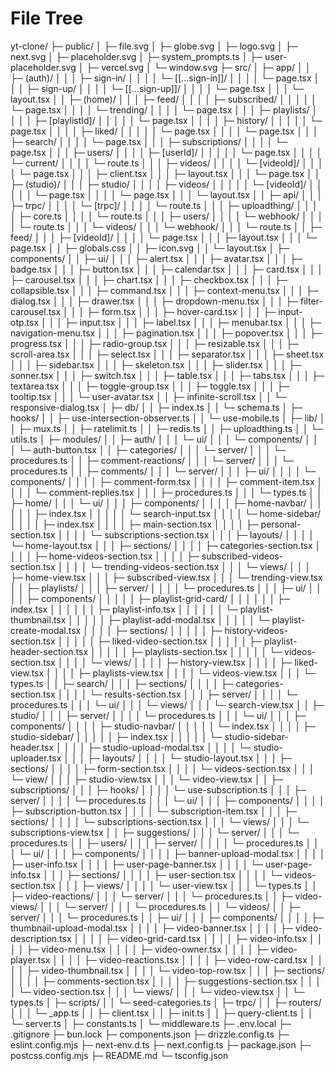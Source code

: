 # File Tree

yt-clone/
├─ public/
│ ├─ file.svg
│ ├─ globe.svg
│ ├─ logo.svg
│ ├─ next.svg
│ ├─ placeholder.svg
│ ├─ system_prompts.ts
│ ├─ user-placeholder.svg
│ ├─ vercel.svg
│ └─ window.svg
├─ src/
│ ├─ app/
│ │ ├─ (auth)/
│ │ │ ├─ sign-in/
│ │ │ │ └─ [[...sign-in]]/
│ │ │ │ └─ page.tsx
│ │ │ ├─ sign-up/
│ │ │ │ └─ [[...sign-up]]/
│ │ │ │ └─ page.tsx
│ │ │ └─ layout.tsx
│ │ ├─ (home)/
│ │ │ ├─ feed/
│ │ │ │ ├─ subscribed/
│ │ │ │ │ └─ page.tsx
│ │ │ │ └─ trending/
│ │ │ │ └─ page.tsx
│ │ │ ├─ playlists/
│ │ │ │ ├─ [playlistId]/
│ │ │ │ │ └─ page.tsx
│ │ │ │ ├─ history/
│ │ │ │ │ └─ page.tsx
│ │ │ │ ├─ liked/
│ │ │ │ │ └─ page.tsx
│ │ │ │ └─ page.tsx
│ │ │ ├─ search/
│ │ │ │ └─ page.tsx
│ │ │ ├─ subscriptions/
│ │ │ │ └─ page.tsx
│ │ │ ├─ users/
│ │ │ │ ├─ [userId]/
│ │ │ │ │ └─ page.tsx
│ │ │ │ └─ current/
│ │ │ │ └─ route.ts
│ │ │ ├─ videos/
│ │ │ │ └─ [videoId]/
│ │ │ │ └─ page.tsx
│ │ │ ├─ client.tsx
│ │ │ ├─ layout.tsx
│ │ │ └─ page.tsx
│ │ ├─ (studio)/
│ │ │ ├─ studio/
│ │ │ │ ├─ videos/
│ │ │ │ │ └─ [videoId]/
│ │ │ │ │ └─ page.tsx
│ │ │ │ └─ page.tsx
│ │ │ └─ layout.tsx
│ │ ├─ api/
│ │ │ ├─ trpc/
│ │ │ │ └─ [trpc]/
│ │ │ │ └─ route.ts
│ │ │ ├─ uploadthing/
│ │ │ │ ├─ core.ts
│ │ │ │ └─ route.ts
│ │ │ ├─ users/
│ │ │ │ └─ webhook/
│ │ │ │ └─ route.ts
│ │ │ └─ videos/
│ │ │ └─ webhook/
│ │ │ └─ route.ts
│ │ ├─ feed/
│ │ │ ├─ [videoId]/
│ │ │ │ └─ page.tsx
│ │ │ ├─ layout.tsx
│ │ │ └─ page.tsx
│ │ ├─ globals.css
│ │ ├─ icon.svg
│ │ └─ layout.tsx
│ ├─ components/
│ │ ├─ ui/
│ │ │ ├─ alert.tsx
│ │ │ ├─ avatar.tsx
│ │ │ ├─ badge.tsx
│ │ │ ├─ button.tsx
│ │ │ ├─ calendar.tsx
│ │ │ ├─ card.tsx
│ │ │ ├─ carousel.tsx
│ │ │ ├─ chart.tsx
│ │ │ ├─ checkbox.tsx
│ │ │ ├─ collapsible.tsx
│ │ │ ├─ command.tsx
│ │ │ ├─ context-menu.tsx
│ │ │ ├─ dialog.tsx
│ │ │ ├─ drawer.tsx
│ │ │ ├─ dropdown-menu.tsx
│ │ │ ├─ filter-carousel.tsx
│ │ │ ├─ form.tsx
│ │ │ ├─ hover-card.tsx
│ │ │ ├─ input-otp.tsx
│ │ │ ├─ input.tsx
│ │ │ ├─ label.tsx
│ │ │ ├─ menubar.tsx
│ │ │ ├─ navigation-menu.tsx
│ │ │ ├─ pagination.tsx
│ │ │ ├─ popover.tsx
│ │ │ ├─ progress.tsx
│ │ │ ├─ radio-group.tsx
│ │ │ ├─ resizable.tsx
│ │ │ ├─ scroll-area.tsx
│ │ │ ├─ select.tsx
│ │ │ ├─ separator.tsx
│ │ │ ├─ sheet.tsx
│ │ │ ├─ sidebar.tsx
│ │ │ ├─ skeleton.tsx
│ │ │ ├─ slider.tsx
│ │ │ ├─ sonner.tsx
│ │ │ ├─ switch.tsx
│ │ │ ├─ table.tsx
│ │ │ ├─ tabs.tsx
│ │ │ ├─ textarea.tsx
│ │ │ ├─ toggle-group.tsx
│ │ │ ├─ toggle.tsx
│ │ │ ├─ tooltip.tsx
│ │ │ └─ user-avatar.tsx
│ │ ├─ infinite-scroll.tsx
│ │ └─ responsive-dialog.tsx
│ ├─ db/
│ │ ├─ index.ts
│ │ └─ schema.ts
│ ├─ hooks/
│ │ ├─ use-intersection-observer.ts
│ │ └─ use-mobile.ts
│ ├─ lib/
│ │ ├─ mux.ts
│ │ ├─ ratelimit.ts
│ │ ├─ redis.ts
│ │ ├─ uploadthing.ts
│ │ └─ utils.ts
│ ├─ modules/
│ │ ├─ auth/
│ │ │ └─ ui/
│ │ │ └─ components/
│ │ │ └─ auth-button.tsx
│ │ ├─ categories/
│ │ │ └─ server/
│ │ │ └─ procedures.ts
│ │ ├─ comment-reactions/
│ │ │ └─ server/
│ │ │ └─ procedures.ts
│ │ ├─ comments/
│ │ │ └─ server/
│ │ │ ├─ ui/
│ │ │ │ └─ components/
│ │ │ │ ├─ comment-form.tsx
│ │ │ │ ├─ comment-item.tsx
│ │ │ │ └─ comment-replies.tsx
│ │ │ ├─ procedures.ts
│ │ │ └─ types.ts
│ │ ├─ home/
│ │ │ └─ ui/
│ │ │ ├─ components/
│ │ │ │ ├─ home-navbar/
│ │ │ │ │ ├─ index.tsx
│ │ │ │ │ └─ search-input.tsx
│ │ │ │ └─ home-sidebar/
│ │ │ │ ├─ index.tsx
│ │ │ │ ├─ main-section.tsx
│ │ │ │ ├─ personal-section.tsx
│ │ │ │ └─ subscriptions-section.tsx
│ │ │ ├─ layouts/
│ │ │ │ └─ home-layout.tsx
│ │ │ ├─ sections/
│ │ │ │ ├─ categories-section.tsx
│ │ │ │ ├─ home-videos-section.tsx
│ │ │ │ ├─ subscribed-videos-section.tsx
│ │ │ │ └─ trending-videos-section.tsx
│ │ │ └─ views/
│ │ │ ├─ home-view.tsx
│ │ │ ├─ subscribed-view.tsx
│ │ │ └─ trending-view.tsx
│ │ ├─ playlists/
│ │ │ ├─ server/
│ │ │ │ └─ procedures.ts
│ │ │ ├─ ui/
│ │ │ │ ├─ components/
│ │ │ │ │ ├─ playlist-grid-card/
│ │ │ │ │ │ ├─ index.tsx
│ │ │ │ │ │ ├─ playlist-info.tsx
│ │ │ │ │ │ └─ playlist-thumbnail.tsx
│ │ │ │ │ ├─ playlist-add-modal.tsx
│ │ │ │ │ └─ playlist-create-modal.tsx
│ │ │ │ ├─ sections/
│ │ │ │ │ ├─ history-videos-section.tsx
│ │ │ │ │ ├─ liked-video-section.tsx
│ │ │ │ │ ├─ playlist-header-section.tsx
│ │ │ │ │ ├─ playlists-section.tsx
│ │ │ │ │ └─ videos-section.tsx
│ │ │ │ └─ views/
│ │ │ │ ├─ history-view.tsx
│ │ │ │ ├─ liked-view.tsx
│ │ │ │ ├─ playlists-view.tsx
│ │ │ │ └─ videos-view.tsx
│ │ │ └─ types.ts
│ │ ├─ search/
│ │ │ ├─ sections/
│ │ │ │ ├─ categories-section.tsx
│ │ │ │ └─ results-section.tsx
│ │ │ ├─ server/
│ │ │ │ └─ procedures.ts
│ │ │ └─ ui/
│ │ │ └─ views/
│ │ │ └─ search-view.tsx
│ │ ├─ studio/
│ │ │ ├─ server/
│ │ │ │ └─ procedures.ts
│ │ │ └─ ui/
│ │ │ ├─ components/
│ │ │ │ ├─ studio-navbar/
│ │ │ │ │ └─ index.tsx
│ │ │ │ ├─ studio-sidebar/
│ │ │ │ │ ├─ index.tsx
│ │ │ │ │ └─ studio-sidebar-header.tsx
│ │ │ │ ├─ studio-upload-modal.tsx
│ │ │ │ └─ studio-uploader.tsx
│ │ │ ├─ layouts/
│ │ │ │ └─ studio-layout.tsx
│ │ │ ├─ sections/
│ │ │ │ ├─ form-section.tsx
│ │ │ │ └─ videos-section.tsx
│ │ │ └─ view/
│ │ │ ├─ studio-view.tsx
│ │ │ └─ video-view.tsx
│ │ ├─ subscriptions/
│ │ │ ├─ hooks/
│ │ │ │ └─ use-subscription.ts
│ │ │ ├─ server/
│ │ │ │ └─ procedures.ts
│ │ │ └─ ui/
│ │ │ ├─ components/
│ │ │ │ ├─ subscription-button.tsx
│ │ │ │ └─ subscription-item.tsx
│ │ │ ├─ sections/
│ │ │ │ └─ subscriptions-section.tsx
│ │ │ └─ views/
│ │ │ └─ subscriptions-view.tsx
│ │ ├─ suggestions/
│ │ │ └─ server/
│ │ │ └─ procedures.ts
│ │ ├─ users/
│ │ │ ├─ server/
│ │ │ │ └─ procedures.ts
│ │ │ └─ ui/
│ │ │ ├─ components/
│ │ │ │ ├─ banner-upload-modal.tsx
│ │ │ │ ├─ user-info.tsx
│ │ │ │ ├─ user-page-banner.tsx
│ │ │ │ └─ user-page-info.tsx
│ │ │ ├─ sections/
│ │ │ │ ├─ user-section.tsx
│ │ │ │ └─ videos-section.tsx
│ │ │ ├─ views/
│ │ │ │ └─ user-view.tsx
│ │ │ └─ types.ts
│ │ ├─ video-reactions/
│ │ │ └─ server/
│ │ │ └─ procedures.ts
│ │ ├─ video-views/
│ │ │ └─ server/
│ │ │ └─ procedures.ts
│ │ └─ videos/
│ │ ├─ server/
│ │ │ └─ procedures.ts
│ │ ├─ ui/
│ │ │ ├─ components/
│ │ │ │ ├─ thumbnail-upload-modal.tsx
│ │ │ │ ├─ video-banner.tsx
│ │ │ │ ├─ video-description.tsx
│ │ │ │ ├─ video-grid-card.tsx
│ │ │ │ ├─ video-info.tsx
│ │ │ │ ├─ video-menu.tsx
│ │ │ │ ├─ video-owner.tsx
│ │ │ │ ├─ video-player.tsx
│ │ │ │ ├─ video-reactions.tsx
│ │ │ │ ├─ video-row-card.tsx
│ │ │ │ ├─ video-thumbnail.tsx
│ │ │ │ └─ video-top-row.tsx
│ │ │ ├─ sections/
│ │ │ │ ├─ comments-section.tsx
│ │ │ │ ├─ suggestions-section.tsx
│ │ │ │ └─ video-section.tsx
│ │ │ └─ views/
│ │ │ └─ video-view.tsx
│ │ └─ types.ts
│ ├─ scripts/
│ │ └─ seed-categories.ts
│ ├─ trpc/
│ │ ├─ routers/
│ │ │ └─ \_app.ts
│ │ ├─ client.tsx
│ │ ├─ init.ts
│ │ ├─ query-client.ts
│ │ └─ server.ts
│ ├─ constants.ts
│ └─ middleware.ts
├─ .env.local
├─ .gitignore
├─ bun.lock
├─ components.json
├─ drizzle.config.ts
├─ eslint.config.mjs
├─ next-env.d.ts
├─ next.config.ts
├─ package.json
├─ postcss.config.mjs
├─ README.md
└─ tsconfig.json
